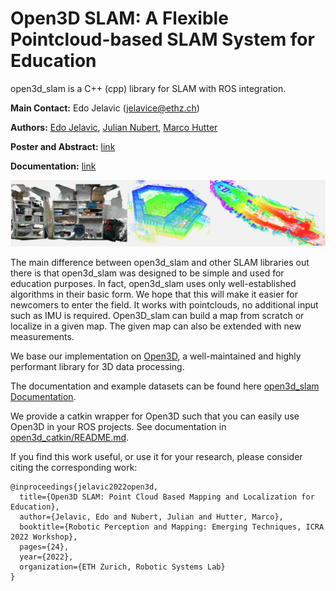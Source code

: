 # Open3D SLAM: A Flexible Pointcloud-based SLAM System for Education

open3d_slam is a C++ (cpp) library for SLAM with ROS integration. 

**Main Contact:** Edo Jelavic ([jelavice@ethz.ch](mailto:jelavice@ethz.ch?subject=[GitHub]))

**Authors:** [Edo Jelavic](https://rsl.ethz.ch/utils/search.MjAyNjMy.html), [Julian Nubert](https://juliannubert.com/), [Marco Hutter](https://rsl.ethz.ch/the-lab/people/person-detail.MTIxOTEx.TGlzdC8yNDQxLC0xNDI1MTk1NzM1.html)

**Poster and Abstract:** [link](https://www.research-collection.ethz.ch/handle/20.500.11850/551852)

**Documentation:** [link](https://open3d-slam.readthedocs.io/en/latest/)

![title_img](documentation/images/o3d_slam.png)


The main difference between open3d_slam and other SLAM libraries out there is that open3d_slam was designed
to be simple and used for education purposes. In fact, open3d_slam uses only well-established algorithms in their basic form.
We hope that this will make it easier for newcomers to enter the field. It works with pointclouds, no additional input such as IMU is required. Open3D_slam can build a map from scratch or localize in a given map. The given map can also be extended with new measurements.

We base our implementation on [Open3D](http://www.open3d.org/), a well-maintained and highly performant library for
3D data processing.

The documentation and example datasets can be found here [open3d_slam Documentation](https://open3d-slam.readthedocs.io/en/latest/).

We provide a catkin wrapper for Open3D such that you can easily use Open3D in your ROS projects. See documentation in
[open3d_catkin/README.md](https://github.com/leggedrobotics/open3d_slam/tree/master/open3d_catkin).

If you find this work useful, or use it for your research, please consider citing the corresponding work:
```
@inproceedings{jelavic2022open3d,
  title={Open3D SLAM: Point Cloud Based Mapping and Localization for Education},
  author={Jelavic, Edo and Nubert, Julian and Hutter, Marco},
  booktitle={Robotic Perception and Mapping: Emerging Techniques, ICRA 2022 Workshop},
  pages={24},
  year={2022},
  organization={ETH Zurich, Robotic Systems Lab}
}
```
